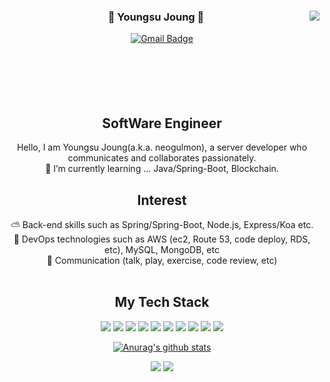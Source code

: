 <div align="center">
<img align="right" src="https://github-readme-stats.vercel.app/api?username=JoungYoungSu&show_icons=true&theme=radical"/>

### 🐣 Youngsu Joung 🐥  <br/>

[![Gmail Badge](https://img.shields.io/badge/Gmail-d14836?style=flat-square&logo=Gmail&logoColor=white&link=jeongysu@gmail.com)](jeongysu@gmail.com) 
<br/><br/><br/><br/><br/><br/>


## SoftWare Engineer
Hello, I am Youngsu Joung(a.k.a. neogulmon), a server developer who communicates and collaborates passionately.<br/>
🌱 I’m currently learning ... Java/Spring-Boot, Blockchain.<br/>

## Interest
⛅  Back-end skills such as Spring/Spring-Boot, Node.js, Express/Koa etc.<br/>
💼  DevOps technologies such as AWS (ec2, Route 53, code deploy, RDS, etc), MySQL, MongoDB, etc<br/>
👬  Communication (talk, play, exercise, code review, etc)<br/><br/>

## My Tech Stack
<img src="https://img.shields.io/badge/C-A8B9CC?style=flat-square&logo=C&logoColor=white"/></a> 
<img src="https://img.shields.io/badge/Java-007396?style=flat-square&logo=Java&logoColor=white"/></a> 
<img src="https://img.shields.io/badge/Python-3766AB?style=flat-square&logo=Python&logoColor=white"/></a> 
<img src="https://img.shields.io/badge/JavaScript-F7DF1E?style=flat-square&logo=JavaScript&logoColor=white"/></a> 
<img src="https://img.shields.io/badge/Node-339933?style=flat-square&logo=Node.js&logoColor=white"/></a> 
<img src="https://img.shields.io/badge/Spring-6DB33f?style=flat-square&logo=Spring&logoColor=white"/></a> 
<img src="https://img.shields.io/badge/MySQL-4479A1?style=flat-square&logo=MySQL&logoColor=white"/></a> 
<img src="https://img.shields.io/badge/Oracle-F80000?style=flat-square&logo=Oracle&logoColor=white"/></a> 
<img src="https://img.shields.io/badge/GitHub-181717?style=flat-square&logo=GitHub&logoColor=white"/></a> 
<img src="https://img.shields.io/badge/AWS-232F3E?style=flat-square&logo=Amazon&logoColor=white"/></a> 

[![Anurag's github stats](https://github-readme-stats.vercel.app/api?username=joungyoungsu&show_icons=true)](https://github.com/anuraghazra/github-readme-stats)

<image src="https://img.shields.io/github/followers/ksh030506?style=social"> <image src="https://img.shields.io/github/stars/ksh030506?style=social"> 

